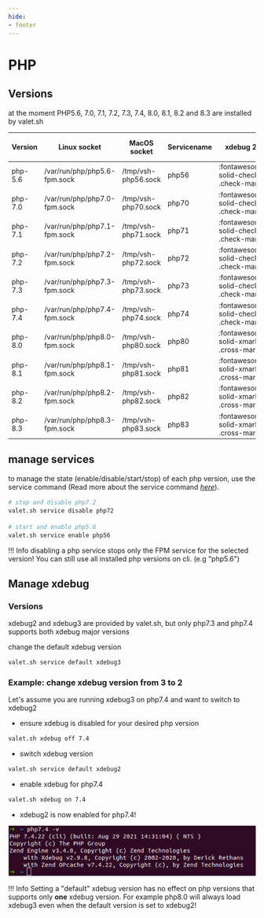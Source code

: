 ```yaml
---
hide:
- footer
---
```


# PHP

## Versions
at the moment PHP5.6, 7.0, 7.1, 7.2, 7.3, 7.4, 8.0, 8.1, 8.2 and 8.3 are installed by valet.sh


| Version | Linux socket                 | MacOS socket        | Servicename |xdebug 2.*|xdebug 3.*|FPM service running by default|
|---------|------------------------------|---------------------|-------------|------|-------|------|
| php-5.6 | /var/run/php/php5.6-fpm.sock | /tmp/vsh-php56.sock | php56       | :fontawesome-solid-check:{ .check-mark } | :fontawesome-solid-xmark:{ .cross-mark } | :fontawesome-solid-xmark:{ .cross-mark } |
| php-7.0 | /var/run/php/php7.0-fpm.sock | /tmp/vsh-php70.sock | php70       | :fontawesome-solid-check:{ .check-mark } | :fontawesome-solid-xmark:{ .cross-mark } | :fontawesome-solid-xmark:{ .cross-mark } |
| php-7.1 | /var/run/php/php7.1-fpm.sock | /tmp/vsh-php71.sock | php71       | :fontawesome-solid-check:{ .check-mark } | :fontawesome-solid-xmark:{ .cross-mark } | :fontawesome-solid-xmark:{ .cross-mark } |
| php-7.2 | /var/run/php/php7.2-fpm.sock | /tmp/vsh-php72.sock | php72       | :fontawesome-solid-check:{ .check-mark } | :fontawesome-solid-xmark:{ .cross-mark } | :fontawesome-solid-check:{ .check-mark } |
| php-7.3 | /var/run/php/php7.3-fpm.sock | /tmp/vsh-php73.sock | php73       | :fontawesome-solid-check:{ .check-mark } | :fontawesome-solid-check:{ .check-mark } | :fontawesome-solid-check:{ .check-mark } |
| php-7.4 | /var/run/php/php7.4-fpm.sock | /tmp/vsh-php74.sock | php74       | :fontawesome-solid-check:{ .check-mark } | :fontawesome-solid-check:{ .check-mark } | :fontawesome-solid-check:{ .check-mark } |
| php-8.0 | /var/run/php/php8.0-fpm.sock | /tmp/vsh-php80.sock | php80       | :fontawesome-solid-xmark:{ .cross-mark } | :fontawesome-solid-check:{ .check-mark } | :fontawesome-solid-xmark:{ .cross-mark } |
| php-8.1 | /var/run/php/php8.1-fpm.sock | /tmp/vsh-php81.sock | php81       | :fontawesome-solid-xmark:{ .cross-mark } | :fontawesome-solid-check:{ .check-mark } | :fontawesome-solid-xmark:{ .cross-mark } |
| php-8.2 | /var/run/php/php8.2-fpm.sock | /tmp/vsh-php82.sock | php82       | :fontawesome-solid-xmark:{ .cross-mark } | :fontawesome-solid-check:{ .check-mark } | :fontawesome-solid-xmark:{ .cross-mark } |
| php-8.3 | /var/run/php/php8.3-fpm.sock | /tmp/vsh-php83.sock | php83       | :fontawesome-solid-xmark:{ .cross-mark } | :fontawesome-solid-check:{ .check-mark } | :fontawesome-solid-xmark:{ .cross-mark } |


## manage services

to manage the state (enable/disable/start/stop) of each php version, use the service command (Read more about the service command *[here](/services)*).


```bash
# stop and disable php7.2
valet.sh service disable php72
 
# start and enable php5.6
valet.sh service enable php56
```

!!! Info
    disabling a php service stops only the FPM service for the selected version! You can still use all installed php versions on cli. (e.g "php5.6")


## Manage xdebug

### Versions
xdebug2 and xdebug3 are provided by valet.sh, but only php7.3 and php7.4 supports both xdebug major versions

change the default xdebug version
```bash
valet.sh service default xdebug3
```

### Example: change xdebug version from 3 to 2
Let's assume you are running xdebug3 on php7.4 and want to switch to xdebug2

* ensure xdebug is disabled for your desired php version
```bash
valet.sh xdebug off 7.4
```
* switch xdebug version
```bash
valet.sh service default xdebug2
```
* enable xdebug for php7.4
```bash
valet.sh xdebug on 7.4
```
* xdebug2 is now enabled for php7.4!

![Image title](/assets/valet-sh-xdebug-php74.png)


!!! Info
    Setting a "default" xdebug version has no effect on php versions that supports only <strong>one</strong> xdebug version. For example php8.0 will always load xdebug3 even when the default version is set to xdebug2!


